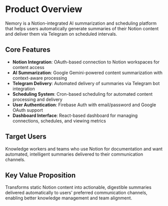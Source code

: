 # Product Overview

Nemory is a Notion-integrated AI summarization and scheduling platform that helps users automatically generate summaries of their Notion content and deliver them via Telegram on scheduled intervals.

## Core Features

- **Notion Integration**: OAuth-based connection to Notion workspaces for content access
- **AI Summarization**: Google Gemini-powered content summarization with context-aware processing
- **Telegram Delivery**: Automated delivery of summaries via Telegram bot integration
- **Scheduling System**: Cron-based scheduling for automated content processing and delivery
- **User Authentication**: Firebase Auth with email/password and Google OAuth support
- **Dashboard Interface**: React-based dashboard for managing connections, schedules, and viewing metrics

## Target Users

Knowledge workers and teams who use Notion for documentation and want automated, intelligent summaries delivered to their communication channels.

## Key Value Proposition

Transforms static Notion content into actionable, digestible summaries delivered automatically to users' preferred communication channels, enabling better knowledge management and team alignment.